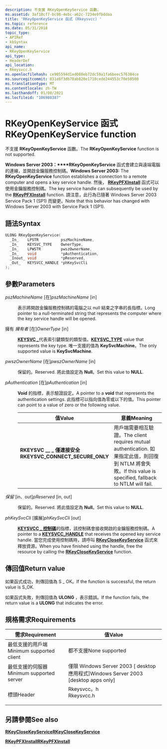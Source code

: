 ```yaml
---
description: 不支援 RKeyOpenKeyService 函數。
ms.assetid: 3af18cf7-bc98-4ebc-a62c-7234e9fbddaa
title: 'RKeyOpenKeyService 函式 (Rkeysvcc) '
ms.topic: reference
ms.date: 05/31/2018
topic_type:
- APIRef
- kbSyntax
api_name:
- RKeyOpenKeyService
api_type:
- HeaderDef
api_location:
- Rkeysvcc.h
ms.openlocfilehash: ce905594d1ed088eb72dc59a1fa6beec576384ce
ms.sourcegitcommit: 831e8f3db78ab820e1710cede244553c70e50500
ms.translationtype: MT
ms.contentlocale: zh-TW
ms.lasthandoff: 01/08/2021
ms.locfileid: "106980387"
---
```

# <a name="rkeyopenkeyservice-function"></a><span data-ttu-id="104d7-103">RKeyOpenKeyService 函式</span><span class="sxs-lookup"><span data-stu-id="104d7-103">RKeyOpenKeyService function</span></span>

<span data-ttu-id="104d7-104">不支援 **RKeyOpenKeyService** 函數。</span><span class="sxs-lookup"><span data-stu-id="104d7-104">The **RKeyOpenKeyService** function is not supported.</span></span>

<span data-ttu-id="104d7-105">**Windows Server 2003：\*\*\*\*RKeyOpenKeyService** 函式會建立與遠端電腦的連線，並開啟金鑰服務控制碼。</span><span class="sxs-lookup"><span data-stu-id="104d7-105">**Windows Server 2003:** The **RKeyOpenKeyService** function establishes a connection to a remote computer and opens a key service handle.</span></span> <span data-ttu-id="104d7-106">然後， [**RKeyPFXInstall**](rkeypfxinstall.md) 函式可以使用金鑰服務控制碼。</span><span class="sxs-lookup"><span data-stu-id="104d7-106">The key service handle can subsequently be used by the [**RKeyPFXInstall**](rkeypfxinstall.md) function.</span></span> <span data-ttu-id="104d7-107">請注意，此行為已隨著 Windows Server 2003 Service Pack 1 (SP1) 而變更。</span><span class="sxs-lookup"><span data-stu-id="104d7-107">Note that this behavior has changed with Windows Server 2003 with Service Pack 1 (SP1).</span></span>

## <a name="syntax"></a><span data-ttu-id="104d7-108">語法</span><span class="sxs-lookup"><span data-stu-id="104d7-108">Syntax</span></span>


```C++
ULONG RKeyOpenKeyService(
  _In_    LPSTR          pszMachineName,
  _In_    KEYSVC_TYPE    OwnerType,
  _In_    LPWSTR         pwszOwnerName,
  _In_    void           *pAuthentication,
  _Inout_ void           *pReserved,
  _Out_   KEYSVCC_HANDLE *phKeySvcCli
);
```



## <a name="parameters"></a><span data-ttu-id="104d7-109">參數</span><span class="sxs-lookup"><span data-stu-id="104d7-109">Parameters</span></span>

<dl> <dt>

<span data-ttu-id="104d7-110">*pszMachineName* \[在\]</span><span class="sxs-lookup"><span data-stu-id="104d7-110">*pszMachineName* \[in\]</span></span>
</dt> <dd>

<span data-ttu-id="104d7-111">表示將開啟金鑰服務控制碼的電腦之以 null 結束之字串的長指標。</span><span class="sxs-lookup"><span data-stu-id="104d7-111">Long pointer to a null-terminated string that represents the computer where the key service handle will be opened.</span></span>

</dd> <dt>

<span data-ttu-id="104d7-112">擁有 *擁有者* \[在\]</span><span class="sxs-lookup"><span data-stu-id="104d7-112">*OwnerType* \[in\]</span></span>
</dt> <dd>

<span data-ttu-id="104d7-113">[**KEYSVC \_**](keysvc-type.md)代表索引鍵類型的類型值。</span><span class="sxs-lookup"><span data-stu-id="104d7-113">[**KEYSVC\_TYPE**](keysvc-type.md) value that represents the key type.</span></span> <span data-ttu-id="104d7-114">唯一支援的值為 **KeySvcMachine**。</span><span class="sxs-lookup"><span data-stu-id="104d7-114">The only supported value is **KeySvcMachine**.</span></span>

</dd> <dt>

<span data-ttu-id="104d7-115">*pwszOwnerName* \[在\]</span><span class="sxs-lookup"><span data-stu-id="104d7-115">*pwszOwnerName* \[in\]</span></span>
</dt> <dd>

<span data-ttu-id="104d7-116">保留的。</span><span class="sxs-lookup"><span data-stu-id="104d7-116">Reserved.</span></span> <span data-ttu-id="104d7-117">將此值設定為 **Null**。</span><span class="sxs-lookup"><span data-stu-id="104d7-117">Set this value to **NULL**.</span></span>

</dd> <dt>

<span data-ttu-id="104d7-118">*pAuthentication* \[在\]</span><span class="sxs-lookup"><span data-stu-id="104d7-118">*pAuthentication* \[in\]</span></span>
</dt> <dd>

<span data-ttu-id="104d7-119">**Void** 的指標，表示驗證設定。</span><span class="sxs-lookup"><span data-stu-id="104d7-119">A pointer to a **void** that represents the authentication settings.</span></span> <span data-ttu-id="104d7-120">此指標可以指向值為零或以下的值。</span><span class="sxs-lookup"><span data-stu-id="104d7-120">This pointer can point to a value of zero or the following value.</span></span>



| <span data-ttu-id="104d7-121">值</span><span class="sxs-lookup"><span data-stu-id="104d7-121">Value</span></span>                                                                                                                                                                                                                                                           | <span data-ttu-id="104d7-122">意義</span><span class="sxs-lookup"><span data-stu-id="104d7-122">Meaning</span></span>                                                                                                       |
|-----------------------------------------------------------------------------------------------------------------------------------------------------------------------------------------------------------------------------------------------------------------|---------------------------------------------------------------------------------------------------------------|
| <span id="RKEYSVC_CONNECT_SECURE_ONLY"></span><span id="rkeysvc_connect_secure_only"></span><dl> <span data-ttu-id="104d7-123"><dt>**RKEYSVC \_\_ \_ 僅連接安全**</dt><dt></dt></span><span class="sxs-lookup"><span data-stu-id="104d7-123"><dt>**RKEYSVC\_CONNECT\_SECURE\_ONLY**</dt> <dt></dt></span></span> </dl> | <span data-ttu-id="104d7-124">用戶端需要相互驗證。</span><span class="sxs-lookup"><span data-stu-id="104d7-124">The client requires mutual authentication.</span></span> <span data-ttu-id="104d7-125">如果指定此值，則回復到 NTLM 將會失敗。</span><span class="sxs-lookup"><span data-stu-id="104d7-125">If this value is specified, fallback to NTLM will fail.</span></span><br/> |



 

</dd> <dt>

<span data-ttu-id="104d7-126">*保留* \[in、out\]</span><span class="sxs-lookup"><span data-stu-id="104d7-126">*pReserved* \[in, out\]</span></span>
</dt> <dd>

<span data-ttu-id="104d7-127">保留的。</span><span class="sxs-lookup"><span data-stu-id="104d7-127">Reserved.</span></span> <span data-ttu-id="104d7-128">將此值設定為 **Null**。</span><span class="sxs-lookup"><span data-stu-id="104d7-128">Set this value to **NULL**.</span></span>

</dd> <dt>

<span data-ttu-id="104d7-129">*phKeySvcCli* \[擴展\]</span><span class="sxs-lookup"><span data-stu-id="104d7-129">*phKeySvcCli* \[out\]</span></span>
</dt> <dd>

<span data-ttu-id="104d7-130">[**KEYSVCC \_ 控制碼**](keysvcc-handle.md)的指標，該控制碼會接收開啟的金鑰服務控制碼。</span><span class="sxs-lookup"><span data-stu-id="104d7-130">A pointer to a [**KEYSVCC\_HANDLE**](keysvcc-handle.md) that receives the opened key service handle.</span></span> <span data-ttu-id="104d7-131">當您完成使用控制碼時，請呼叫 [**RKeyCloseKeyService**](rkeyclosekeyservice.md) 函式來釋放資源。</span><span class="sxs-lookup"><span data-stu-id="104d7-131">When you have finished using the handle, free the resource by calling the [**RKeyCloseKeyService**](rkeyclosekeyservice.md) function.</span></span>

</dd> </dl>

## <a name="return-value"></a><span data-ttu-id="104d7-132">傳回值</span><span class="sxs-lookup"><span data-stu-id="104d7-132">Return value</span></span>

<span data-ttu-id="104d7-133">如果函式成功，則傳回值為 S \_ OK。</span><span class="sxs-lookup"><span data-stu-id="104d7-133">If the function is successful, the return value is S\_OK.</span></span>

<span data-ttu-id="104d7-134">如果函式失敗，則傳回值為 **ULONG** ，表示錯誤。</span><span class="sxs-lookup"><span data-stu-id="104d7-134">If the function fails, the return value is a **ULONG** that indicates the error.</span></span>

## <a name="requirements"></a><span data-ttu-id="104d7-135">規格需求</span><span class="sxs-lookup"><span data-stu-id="104d7-135">Requirements</span></span>



| <span data-ttu-id="104d7-136">需求</span><span class="sxs-lookup"><span data-stu-id="104d7-136">Requirement</span></span> | <span data-ttu-id="104d7-137">值</span><span class="sxs-lookup"><span data-stu-id="104d7-137">Value</span></span> |
|-------------------------------------|---------------------------------------------------------------------------------------|
| <span data-ttu-id="104d7-138">最低支援的用戶端</span><span class="sxs-lookup"><span data-stu-id="104d7-138">Minimum supported client</span></span><br/> | <span data-ttu-id="104d7-139">都不支援</span><span class="sxs-lookup"><span data-stu-id="104d7-139">None supported</span></span><br/>                                                             |
| <span data-ttu-id="104d7-140">最低支援的伺服器</span><span class="sxs-lookup"><span data-stu-id="104d7-140">Minimum supported server</span></span><br/> | <span data-ttu-id="104d7-141">僅限 Windows Server 2003 \[ desktop 應用程式\]</span><span class="sxs-lookup"><span data-stu-id="104d7-141">Windows Server 2003 \[desktop apps only\]</span></span><br/>                                  |
| <span data-ttu-id="104d7-142">標頭</span><span class="sxs-lookup"><span data-stu-id="104d7-142">Header</span></span><br/>                   | <dl> <span data-ttu-id="104d7-143"><dt>Rkeysvcc。h</dt></span><span class="sxs-lookup"><span data-stu-id="104d7-143"><dt>Rkeysvcc.h</dt></span></span> </dl> |



## <a name="see-also"></a><span data-ttu-id="104d7-144">另請參閱</span><span class="sxs-lookup"><span data-stu-id="104d7-144">See also</span></span>

<dl> <dt>

[<span data-ttu-id="104d7-145">**RKeyCloseKeyService**</span><span class="sxs-lookup"><span data-stu-id="104d7-145">**RKeyCloseKeyService**</span></span>](rkeyclosekeyservice.md)
</dt> <dt>

[<span data-ttu-id="104d7-146">**RKeyPFXInstall**</span><span class="sxs-lookup"><span data-stu-id="104d7-146">**RKeyPFXInstall**</span></span>](rkeypfxinstall.md)
</dt> </dl>

 

 




